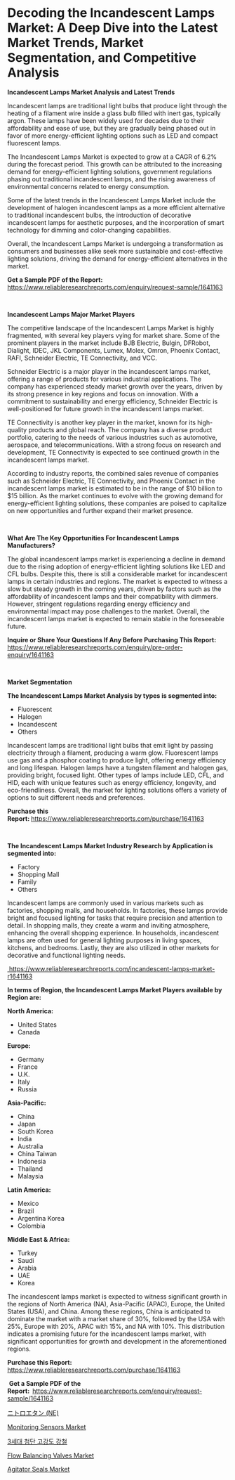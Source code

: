 <p><h1>Decoding the Incandescent Lamps Market: A Deep Dive into the Latest Market Trends, Market Segmentation, and Competitive Analysis</h1></p><p><strong>Incandescent Lamps Market Analysis and Latest Trends</strong></p>
<p><p>Incandescent lamps are traditional light bulbs that produce light through the heating of a filament wire inside a glass bulb filled with inert gas, typically argon. These lamps have been widely used for decades due to their affordability and ease of use, but they are gradually being phased out in favor of more energy-efficient lighting options such as LED and compact fluorescent lamps.</p><p>The Incandescent Lamps Market is expected to grow at a CAGR of 6.2% during the forecast period. This growth can be attributed to the increasing demand for energy-efficient lighting solutions, government regulations phasing out traditional incandescent lamps, and the rising awareness of environmental concerns related to energy consumption.</p><p>Some of the latest trends in the Incandescent Lamps Market include the development of halogen incandescent lamps as a more efficient alternative to traditional incandescent bulbs, the introduction of decorative incandescent lamps for aesthetic purposes, and the incorporation of smart technology for dimming and color-changing capabilities.</p><p>Overall, the Incandescent Lamps Market is undergoing a transformation as consumers and businesses alike seek more sustainable and cost-effective lighting solutions, driving the demand for energy-efficient alternatives in the market.</p></p>
<p><strong>Get a Sample PDF of the Report:&nbsp;</strong> <a href="https://www.reliableresearchreports.com/enquiry/request-sample/1641163">https://www.reliableresearchreports.com/enquiry/request-sample/1641163</a></p>
<p>&nbsp;</p>
<p><strong>Incandescent Lamps Major Market Players</strong></p>
<p><p>The competitive landscape of the Incandescent Lamps Market is highly fragmented, with several key players vying for market share. Some of the prominent players in the market include BJB Electric, Bulgin, DFRobot, Dialight, IDEC, JKL Components, Lumex, Molex, Omron, Phoenix Contact, RAFI, Schneider Electric, TE Connectivity, and VCC.</p><p>Schneider Electric is a major player in the incandescent lamps market, offering a range of products for various industrial applications. The company has experienced steady market growth over the years, driven by its strong presence in key regions and focus on innovation. With a commitment to sustainability and energy efficiency, Schneider Electric is well-positioned for future growth in the incandescent lamps market.</p><p>TE Connectivity is another key player in the market, known for its high-quality products and global reach. The company has a diverse product portfolio, catering to the needs of various industries such as automotive, aerospace, and telecommunications. With a strong focus on research and development, TE Connectivity is expected to see continued growth in the incandescent lamps market.</p><p>According to industry reports, the combined sales revenue of companies such as Schneider Electric, TE Connectivity, and Phoenix Contact in the incandescent lamps market is estimated to be in the range of $10 billion to $15 billion. As the market continues to evolve with the growing demand for energy-efficient lighting solutions, these companies are poised to capitalize on new opportunities and further expand their market presence.</p></p>
<p>&nbsp;</p>
<p><strong>What Are The Key Opportunities For Incandescent Lamps Manufacturers?</strong></p>
<p><p>The global incandescent lamps market is experiencing a decline in demand due to the rising adoption of energy-efficient lighting solutions like LED and CFL bulbs. Despite this, there is still a considerable market for incandescent lamps in certain industries and regions. The market is expected to witness a slow but steady growth in the coming years, driven by factors such as the affordability of incandescent lamps and their compatibility with dimmers. However, stringent regulations regarding energy efficiency and environmental impact may pose challenges to the market. Overall, the incandescent lamps market is expected to remain stable in the foreseeable future.</p></p>
<p><strong>Inquire or Share Your Questions If Any Before Purchasing This Report:</strong> <a href="https://www.reliableresearchreports.com/enquiry/pre-order-enquiry/1641163">https://www.reliableresearchreports.com/enquiry/pre-order-enquiry/1641163</a></p>
<p>&nbsp;</p>
<p><strong>Market Segmentation</strong></p>
<p><strong>The Incandescent Lamps Market Analysis by types is segmented into:</strong></p>
<p><ul><li>Fluorescent</li><li>Halogen</li><li>Incandescent</li><li>Others</li></ul></p>
<p><p>Incandescent lamps are traditional light bulbs that emit light by passing electricity through a filament, producing a warm glow. Fluorescent lamps use gas and a phosphor coating to produce light, offering energy efficiency and long lifespan. Halogen lamps have a tungsten filament and halogen gas, providing bright, focused light. Other types of lamps include LED, CFL, and HID, each with unique features such as energy efficiency, longevity, and eco-friendliness. Overall, the market for lighting solutions offers a variety of options to suit different needs and preferences.</p></p>
<p><strong>Purchase this Report:&nbsp;</strong><a href="https://www.reliableresearchreports.com/purchase/1641163">https://www.reliableresearchreports.com/purchase/1641163</a></p>
<p>&nbsp;</p>
<p><strong>The Incandescent Lamps Market Industry Research by Application is segmented into:</strong></p>
<p><ul><li>Factory</li><li>Shopping Mall</li><li>Family</li><li>Others</li></ul></p>
<p><p>Incandescent lamps are commonly used in various markets such as factories, shopping malls, and households. In factories, these lamps provide bright and focused lighting for tasks that require precision and attention to detail. In shopping malls, they create a warm and inviting atmosphere, enhancing the overall shopping experience. In households, incandescent lamps are often used for general lighting purposes in living spaces, kitchens, and bedrooms. Lastly, they are also utilized in other markets for decorative and functional lighting needs.</p></p>
<p><a href="https://www.reliableresearchreports.com/incandescent-lamps-market-r1641163">&nbsp;https://www.reliableresearchreports.com/incandescent-lamps-market-r1641163</a></p>
<p><strong>In terms of Region, the Incandescent Lamps Market Players available by Region are:</strong></p>
<p>
    <p> <strong> North America: </strong>
        <ul>
            <li>United States</li>
            <li>Canada</li>
        </ul>
        </p> 
    <p> <strong> Europe: </strong>
        <ul>
            <li>Germany</li>
            <li>France</li>
            <li>U.K.</li>
            <li>Italy</li>
            <li>Russia</li>
        </ul>
        </p> 
    <p> <strong> Asia-Pacific: </strong>
        <ul>
            <li>China</li>
            <li>Japan</li>
            <li>South Korea</li>
            <li>India</li>
            <li>Australia</li>
            <li>China Taiwan</li>
            <li>Indonesia</li>
            <li>Thailand</li>
            <li>Malaysia</li>
        </ul>
        </p> 
    <p> <strong> Latin America: </strong>
        <ul>
            <li>Mexico</li>
            <li>Brazil</li>
            <li>Argentina Korea</li>
            <li>Colombia</li>
        </ul>
        </p> 
    <p> <strong> Middle East & Africa: </strong>
        <ul>
            <li>Turkey</li>
            <li>Saudi</li>
            <li>Arabia</li>
            <li>UAE</li>
            <li>Korea</li>
        </ul>
    </p>
    </p>
<p><p>The incandescent lamps market is expected to witness significant growth in the regions of North America (NA), Asia-Pacific (APAC), Europe, the United States (USA), and China. Among these regions, China is anticipated to dominate the market with a market share of 30%, followed by the USA with 25%, Europe with 20%, APAC with 15%, and NA with 10%. This distribution indicates a promising future for the incandescent lamps market, with significant opportunities for growth and development in the aforementioned regions.</p></p>
<p><strong>Purchase this Report: </strong><a href="https://www.reliableresearchreports.com/purchase/1641163">https://www.reliableresearchreports.com/purchase/1641163</a></p>
<p>&nbsp;<strong>Get a Sample PDF of the Report:&nbsp;&nbsp;</strong><a href="https://www.reliableresearchreports.com/enquiry/request-sample/1641163">https://www.reliableresearchreports.com/enquiry/request-sample/1641163</a></p>
<p><strong></strong></p>
<p><p><a href="https://github.com/KenyonJohns/Market-Research-Report-List-1/blob/main/2059258160349.md">ニトロエタン (NE)</a></p><p><a href="https://github.com/lbird53714/Market-Research-Report-List-5/blob/main/monitoring-sensors-market.md">Monitoring Sensors Market</a></p><p><a href="https://github.com/muchswr/Market-Research-Report-List-1/blob/main/7951146172220.md">3세대 첨단 고강도 강철</a></p><p><a href="https://issuu.com/reportprime-2/docs/flow-balancing-valves-market-size-2030.pptx">Flow Balancing Valves Market</a></p><p><a href="https://github.com/dringals/Market-Research-Report-List-4/blob/main/agitator-seals-market.md">Agitator Seals Market</a></p></p>